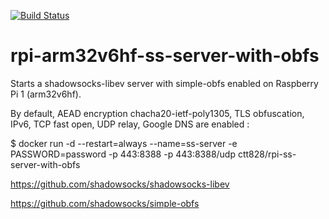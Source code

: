 [![Build Status](https://travis-ci.org/ctt828/rpi-ss-server-with-obfs.svg?branch=master)](https://travis-ci.org/ctt828/rpi-arm32v6hf-ss-server-with-obfs)

# rpi-arm32v6hf-ss-server-with-obfs
Starts a shadowsocks-libev server with simple-obfs enabled on Raspberry Pi 1 (arm32v6hf).

By default, AEAD encryption chacha20-ietf-poly1305, TLS obfuscation, IPv6, TCP fast open, UDP relay, Google DNS are enabled :

$ docker run -d --restart=always --name=ss-server -e PASSWORD=password -p 443:8388 -p 443:8388/udp ctt828/rpi-ss-server-with-obfs

https://github.com/shadowsocks/shadowsocks-libev

https://github.com/shadowsocks/simple-obfs

